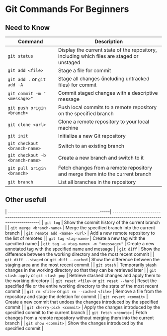 # Git Commands For Beginners


## Need to Know



| Command                                            | Description                                                                                                             |
| ---------------------------------------------------| -----------------------------------------------------------------------------------------------------------------------|
| `git status`                                       | Display the current state of the repository, including which files are staged or unstaged                                |
| `git add <file>`                                   | Stage a file for commit                                                                                                 |
| `git add .` or `git add -A`                        | Stage all changes (including untracked files) for commit                                                               |
| `git commit -m "<message>"`                        | Commit staged changes with a descriptive message                                                                        |
| `git push origin <branch>`                         | Push local commits to a remote repository on the specified branch                                                        |
| `git clone <url>`                                  | Clone a remote repository to your local machine                                                                        |
| `git init`                                         | Initialize a new Git repository                                                                                        |
| `git checkout <branch-name>`                       | Switch to an existing branch                                                                                            |
| `git checkout -b <branch-name>`                    | Create a new branch and switch to it                                                                                    |
| `git pull origin <branch>`                         | Fetch changes from a remote repository and merge them into the current branch                                            |
| `git branch`                                       | List all branches in the repository                                                                                     |


## Other usefull


| ---------------------------------------------------| -----------------------------------------------------------------------------------------------------------------------|
| `git log`                                          | Show the commit history of the current branch                                                                           |
| `git merge <branch-name>`                          | Merge the specified branch into the current branch                                                                      |
| `git remote add <name> <url>`                      | Add a new remote repository to the list of remotes                                                                      |
| `git tag <tag-name>`                               | Create a new tag with the specified name                                                                                |
| `git tag -a <tag-name> -m "<message>"`             | Create a new annotated tag with the specified name and message                                                          |
| `git diff`                                         | Show the difference between the working directory and the most recent commit                                             |
| `git diff --staged` or `git diff --cached`         | Show the difference between the staging area and the most recent commit                                                  |
| `git stash`                                        | Temporarily stash changes in the working directory so that they can be retrieved later                                    |
| `git stash apply` or `git stash pop`               | Retrieve stashed changes and apply them to the working directory                                                         |
| `git reset <file>` or `git reset --hard`           | Reset the specified file or the entire working directory to the state of the most recent commit                          |
| `git rm <file>` or `git rm --cached <file>`        | Remove a file from the repository and stage the deletion for commit                                                      |
| `git revert <commit>`                              | Create a new commit that undoes the changes introduced by the specified commit                                           |
| `git cherry-pick <commit>`                         | Apply the changes introduced by the specified commit to the current branch                                               |
| `git fetch <remote>`                               | Fetch changes from a remote repository without merging them into the current branch                                      |
| `git show <commit>`                                | Show the changes introduced by the specified commit                                                                     |
